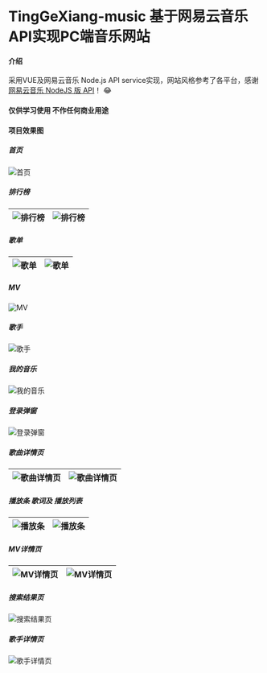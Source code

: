 # TingGeXiang-music 基于网易云音乐API实现PC端音乐网站




#### 介绍
采用VUE及网易云音乐 Node.js API service实现，网站风格参考了各平台，感谢[网易云音乐 NodeJS 版 API](https://binaryify.github.io/NeteaseCloudMusicApi/#/)！
:joy:  

#### 仅供学习使用 不作任何商业用途

#### 项目效果图

##### 首页
![首页](https://images.gitee.com/uploads/images/2020/1224/163430_c2da37db_5120464.jpeg "QQ截图20201224152145.jpg")

##### 排行榜
| ![排行榜](https://images.gitee.com/uploads/images/2020/1225/092746_2e140041_5120464.jpeg "2.jpg")  | ![排行榜](https://images.gitee.com/uploads/images/2020/1225/092814_52737571_5120464.jpeg "3.jpg")  |
|---|---|

##### 歌单
| ![歌单](https://images.gitee.com/uploads/images/2020/1225/093013_264824fb_5120464.jpeg "4.jpg")  | ![歌单](https://images.gitee.com/uploads/images/2020/1225/093032_cefc8d73_5120464.jpeg "5.jpg")  |
|---|---|

##### MV
![MV](https://images.gitee.com/uploads/images/2020/1225/093135_e869c69a_5120464.jpeg "6.jpg")

##### 歌手
![歌手](https://images.gitee.com/uploads/images/2020/1225/093144_60040566_5120464.jpeg "7.jpg")

##### 我的音乐
![我的音乐](https://images.gitee.com/uploads/images/2020/1225/093207_bccde829_5120464.jpeg "8.jpg")

##### 登录弹窗
![登录弹窗](https://images.gitee.com/uploads/images/2020/1225/093223_de8de155_5120464.jpeg "9.jpg")

##### 歌曲详情页
| ![歌曲详情页](https://images.gitee.com/uploads/images/2020/1225/093240_bce77a3f_5120464.jpeg "10.jpg")  |  ![歌曲详情页](https://images.gitee.com/uploads/images/2020/1225/093304_9a06a493_5120464.jpeg "11.jpg") |
|---|---|

##### 播放条 歌词及 播放列表
| ![播放条](https://images.gitee.com/uploads/images/2020/1225/093327_99320e52_5120464.jpeg "12.jpg")  | ![播放条](https://images.gitee.com/uploads/images/2020/1225/093347_752fdf20_5120464.jpeg "14.jpg")  |
|---|---|

##### MV详情页
| ![MV详情页](https://images.gitee.com/uploads/images/2020/1225/093409_025ddee1_5120464.jpeg "15.jpg")  | ![MV详情页](https://images.gitee.com/uploads/images/2020/1225/093421_82c81e7e_5120464.jpeg "16.jpg")  |
|---|---|

##### 搜索结果页
![搜索结果页](https://images.gitee.com/uploads/images/2020/1225/093440_b454d735_5120464.jpeg "17.jpg")

##### 歌手详情页
![歌手详情页](https://images.gitee.com/uploads/images/2020/1225/093501_17a2a07d_5120464.jpeg "12.jpg")
